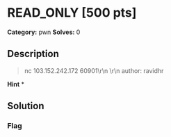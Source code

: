 # READ_ONLY [500 pts]

**Category:** pwn
**Solves:** 0

## Description
>nc 103.152.242.172 60901\r\n \r\n author: ravidhr

**Hint**
* 

## Solution

### Flag

